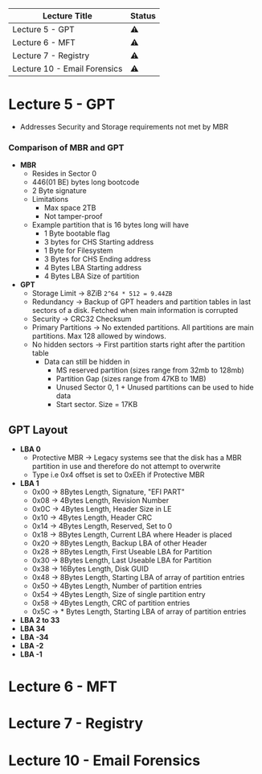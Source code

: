 | Lecture Title                | Status    |
| ---------------------------- | --------- |
| Lecture 5 - GPT              | :warning: |
| Lecture 6 - MFT              | :warning: |
| Lecture 7 - Registry         | :warning: |
| Lecture 10 - Email Forensics | :warning:  |
<!--
:x:
:warning:
:white_check_mark:
-->

# Lecture 5 - GPT
- Addresses Security and Storage requirements not met by MBR

### Comparison of MBR and GPT
- **MBR**
	- Resides in Sector 0
	- 446(01 BE) bytes long bootcode
	- 2 Byte signature
	- Limitations
		- Max space 2TB
		- Not tamper-proof
	- Example partition that is 16 bytes long will have
		- 1 Byte bootable flag
		- 3 bytes for CHS Starting address
		- 1 Byte for Filesystem
		- 3 Bytes for CHS Ending address
		- 4 Bytes LBA Starting address
		- 4 Bytes LBA Size of partition
- **GPT**
	- Storage Limit -> 8ZiB `2^64 * 512 = 9.44ZB`
	- Redundancy -> Backup of GPT headers and partition tables in last sectors of a disk. Fetched when main information is corrupted
	- Security -> CRC32 Checksum
	- Primary Partitions -> No extended partitions. All partitions are main partitions. Max 128 allowed by windows.
	- No hidden sectors -> First partition starts right after the partition table
		- Data can still be hidden in
			- MS reserved partition (sizes range from 32mb to 128mb)
			- Partition Gap (sizes range from 47KB to 1MB)
			- Unused Sector 0, 1 + Unused partitions can be used to hide data
			- Start sector. Size = 17KB

## GPT Layout
- **LBA 0**
	- Protective MBR -> Legacy systems see that the disk has a MBR partition in use and therefore do not attempt to overwrite
	- Type i.e 0x4 offset is set to 0xEEh if Protective MBR
- **LBA 1**
	- 0x00 -> 8Bytes Length, Signature, "EFI PART"
	- 0x08 -> 4Bytes Length, Revision Number
	- 0x0C -> 4Bytes Length, Header Size in LE
	- 0x10 -> 4Bytes Length, Header CRC
	- 0x14 -> 4Bytes Length, Reserved, Set to 0
	- 0x18 -> 8Bytes Length, Current LBA where Header is placed
	- 0x20 -> 8Bytes Length, Backup LBA of other Header
	- 0x28 -> 8Bytes Length, First Useable LBA for Partition
	- 0x30 -> 8Bytes Length, Last Useable LBA for Partition
	- 0x38 -> 16Bytes Length, Disk GUID
	- 0x48 -> 8Bytes Length, Starting LBA of array of partition entries
	- 0x50 -> 4Bytes Length, Number of partition entries
	- 0x54 -> 4Bytes Length, Size of single partition entry
	- 0x58 -> 4Bytes Length, CRC of partition entries
	- 0x5C -> \* Bytes Length, Starting LBA of array of partition entries
- **LBA 2 to 33**
- **LBA 34**
- **LBA -34**
- **LBA -2**
- **LBA -1**

# Lecture 6 - MFT
# Lecture 7 - Registry
# Lecture 10 - Email Forensics